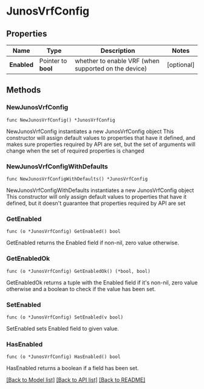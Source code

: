 # JunosVrfConfig

## Properties

Name | Type | Description | Notes
------------ | ------------- | ------------- | -------------
**Enabled** | Pointer to **bool** | whether to enable VRF (when supported on the device) | [optional] 

## Methods

### NewJunosVrfConfig

`func NewJunosVrfConfig() *JunosVrfConfig`

NewJunosVrfConfig instantiates a new JunosVrfConfig object
This constructor will assign default values to properties that have it defined,
and makes sure properties required by API are set, but the set of arguments
will change when the set of required properties is changed

### NewJunosVrfConfigWithDefaults

`func NewJunosVrfConfigWithDefaults() *JunosVrfConfig`

NewJunosVrfConfigWithDefaults instantiates a new JunosVrfConfig object
This constructor will only assign default values to properties that have it defined,
but it doesn't guarantee that properties required by API are set

### GetEnabled

`func (o *JunosVrfConfig) GetEnabled() bool`

GetEnabled returns the Enabled field if non-nil, zero value otherwise.

### GetEnabledOk

`func (o *JunosVrfConfig) GetEnabledOk() (*bool, bool)`

GetEnabledOk returns a tuple with the Enabled field if it's non-nil, zero value otherwise
and a boolean to check if the value has been set.

### SetEnabled

`func (o *JunosVrfConfig) SetEnabled(v bool)`

SetEnabled sets Enabled field to given value.

### HasEnabled

`func (o *JunosVrfConfig) HasEnabled() bool`

HasEnabled returns a boolean if a field has been set.


[[Back to Model list]](../README.md#documentation-for-models) [[Back to API list]](../README.md#documentation-for-api-endpoints) [[Back to README]](../README.md)


